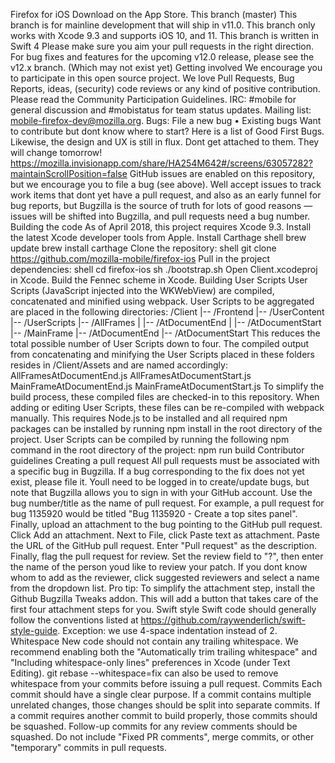 Firefox for iOS Download on the App Store. This branch (master) This branch is for mainline development that will ship in v11.0. This branch only works with Xcode 9.3 and supports iOS 10, and 11. This branch is written in Swift 4 Please make sure you aim your pull requests in the right direction. For bug fixes and features for the upcoming v12.0 release, please see the v12.x branch. (Which may not exist yet) Getting involved We encourage you to participate in this open source project. We love Pull Requests, Bug Reports, ideas, (security) code reviews or any kind of positive contribution. Please read the Community Participation Guidelines. IRC: #mobile for general discussion and #mobistatus for team status updates. Mailing list: mobile-firefox-dev@mozilla.org. Bugs: File a new bug • Existing bugs Want to contribute but dont know where to start? Here is a list of Good First Bugs. Likewise, the design and UX is still in flux. Dont get attached to them. They will change tomorrow! https://mozilla.invisionapp.com/share/HA254M642#/screens/63057282?maintainScrollPosition=false GitHub issues are enabled on this repository, but we encourage you to file a bug (see above). Well accept issues to track work items that dont yet have a pull request, and also as an early funnel for bug reports, but Bugzilla is the source of truth for lots of good reasons — issues will be shifted into Bugzilla, and pull requests need a bug number. Building the code As of April 2018, this project requires Xcode 9.3. Install the latest Xcode developer tools from Apple. Install Carthage shell brew update brew install carthage Clone the repository: shell git clone https://github.com/mozilla-mobile/firefox-ios Pull in the project dependencies: shell cd firefox-ios sh ./bootstrap.sh Open Client.xcodeproj in Xcode. Build the Fennec scheme in Xcode. Building User Scripts User Scripts (JavaScript injected into the WKWebView) are compiled, concatenated and minified using webpack. User Scripts to be aggregated are placed in the following directories: /Client |-- /Frontend |-- /UserContent |-- /UserScripts |-- /AllFrames | |-- /AtDocumentEnd | |-- /AtDocumentStart |-- /MainFrame |-- /AtDocumentEnd |-- /AtDocumentStart This reduces the total possible number of User Scripts down to four. The compiled output from concatenating and minifying the User Scripts placed in these folders resides in /Client/Assets and are named accordingly: AllFramesAtDocumentEnd.js AllFramesAtDocumentStart.js MainFrameAtDocumentEnd.js MainFrameAtDocumentStart.js To simplify the build process, these compiled files are checked-in to this repository. When adding or editing User Scripts, these files can be re-compiled with webpack manually. This requires Node.js to be installed and all required npm packages can be installed by running npm install in the root directory of the project. User Scripts can be compiled by running the following npm command in the root directory of the project: npm run build Contributor guidelines Creating a pull request All pull requests must be associated with a specific bug in Bugzilla. If a bug corresponding to the fix does not yet exist, please file it. Youll need to be logged in to create/update bugs, but note that Bugzilla allows you to sign in with your GitHub account. Use the bug number/title as the name of pull request. For example, a pull request for bug 1135920 would be titled "Bug 1135920 - Create a top sites panel". Finally, upload an attachment to the bug pointing to the GitHub pull request. Click Add an attachment. Next to File, click Paste text as attachment. Paste the URL of the GitHub pull request. Enter "Pull request" as the description. Finally, flag the pull request for review. Set the review field to "?", then enter the name of the person youd like to review your patch. If you dont know whom to add as the reviewer, click suggested reviewers and select a name from the dropdown list. Pro tip: To simplify the attachment step, install the Github Bugzilla Tweaks addon. This will add a button that takes care of the first four attachment steps for you. Swift style Swift code should generally follow the conventions listed at https://github.com/raywenderlich/swift-style-guide. Exception: we use 4-space indentation instead of 2. Whitespace New code should not contain any trailing whitespace. We recommend enabling both the "Automatically trim trailing whitespace" and "Including whitespace-only lines" preferences in Xcode (under Text Editing). git rebase --whitespace=fix can also be used to remove whitespace from your commits before issuing a pull request. Commits Each commit should have a single clear purpose. If a commit contains multiple unrelated changes, those changes should be split into separate commits. If a commit requires another commit to build properly, those commits should be squashed. Follow-up commits for any review comments should be squashed. Do not include "Fixed PR comments", merge commits, or other "temporary" commits in pull requests.